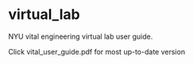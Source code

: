 # virtual_lab

NYU vital engineering virtual lab user guide.

Click vital_user_guide.pdf for most up-to-date version
